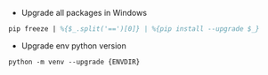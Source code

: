 - Upgrade all packages in Windows

```ps
pip freeze | %{$_.split('==')[0]} | %{pip install --upgrade $_}
```

- Upgrade env python version

```ps
python -m venv --upgrade {ENVDIR}
```